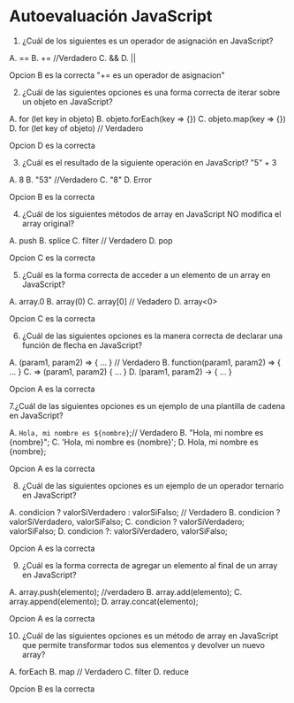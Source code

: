 # Autoevaluación JavaScript

1. ¿Cuál de los siguientes es un operador de asignación en JavaScript?

A. ==
B. += //Verdadero
C. &&
D. ||

Opcion B es la correcta "+= es un operador de asignacion"


2. ¿Cuál de las siguientes opciones es una forma correcta de iterar sobre un objeto en JavaScript?

A. for (let key in objeto)
B. objeto.forEach(key => {})
C. objeto.map(key => {})
D. for (let key of objeto) // Verdadero

Opcion D es la correcta

3. ¿Cuál es el resultado de la siguiente operación en JavaScript? "5" + 3

A. 8
B. "53" //Verdadero
C. "8"
D. Error

Opcion B es la correcta

4. ¿Cuál de los siguientes métodos de array en JavaScript NO modifica el array original?

A. push
B. splice
C. filter // Verdadero
D. pop

Opcion C es la correcta

5. ¿Cuál es la forma correcta de acceder a un elemento de un array en JavaScript?

A. array.0
B. array(0)
C. array[0] // Vedadero
D. array<0>

Opcion C es la correcta


6. ¿Cuál de las siguientes opciones es la manera correcta de declarar una función de flecha en JavaScript?

A. (param1, param2) => { ... } // Verdadero
B. function(param1, param2) => { ... }
C. => (param1, param2) { ... }
D. (param1, param2) -> { ... }

Opcion A es la correcta

7.¿Cuál de las siguientes opciones es un ejemplo de una plantilla de cadena en JavaScript?

A. `Hola, mi nombre es ${nombre}`;// Verdadero
B. "Hola, mi nombre es {nombre}";
C. 'Hola, mi nombre es {nombre}';
D. Hola, mi nombre es {nombre};

Opcion A es la correcta

8. ¿Cuál de las siguientes opciones es un ejemplo de un operador ternario en JavaScript?

A. condicion ? valorSiVerdadero : valorSiFalso; // Verdadero
B. condicion ? valorSiVerdadero, valorSiFalso;
C. condicion ? valorSiVerdadero; valorSiFalso;
D. condicion ?: valorSiVerdadero, valorSiFalso;

Opcion A es la correcta

9. ¿Cuál es la forma correcta de agregar un elemento al final de un array en JavaScript?

A. array.push(elemento); //verdadero
B. array.add(elemento);
C. array.append(elemento);
D. array.concat(elemento);

Opcion A es la correcta


10.  ¿Cuál de las siguientes opciones es un método de array en JavaScript que permite transformar todos sus elementos y devolver un nuevo array?

A. forEach
B. map // Verdadero
C. filter
D. reduce

Opcion B es la correcta